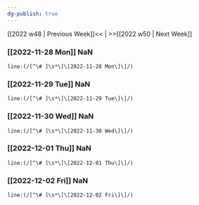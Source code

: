 ```yaml
---
dg-publish: true
---
```

[[2022 w48 | Previous Week]]<< | >>[[2022 w50 | Next Week]]
### [[2022-11-28 Mon]] NaN
```query
line:(/[^\# ]\s*\[\[2022-11-28 Mon\]\]/)
```
### [[2022-11-29 Tue]] NaN
```query
line:(/[^\# ]\s*\[\[2022-11-29 Tue\]\]/)
```
### [[2022-11-30 Wed]] NaN
```query
line:(/[^\# ]\s*\[\[2022-11-30 Wed\]\]/)
```
### [[2022-12-01 Thu]] NaN
```query
line:(/[^\# ]\s*\[\[2022-12-01 Thu\]\]/)
```
### [[2022-12-02 Fri]] NaN
```query
line:(/[^\# ]\s*\[\[2022-12-02 Fri\]\]/)
```